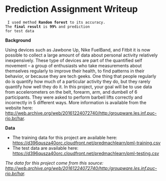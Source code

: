 # Prediction Assignment Writeup

<code> I used method **Random forest** to its accuracy. The **final  result** is **99%** and prediction for test data</code>
  
  
**Background**

Using devices such as Jawbone Up, Nike FuelBand, and Fitbit it is now possible to collect a large amount of data about personal activity relatively inexpensively. These type of devices are part of the quantified self movement – a group of enthusiasts who take measurements about themselves regularly to improve their health, to find patterns in their behavior, or because they are tech geeks. One thing that people regularly do is quantify how much of a particular activity they do, but they rarely quantify how well they do it. In this project, your goal will be to use data from accelerometers on the belt, forearm, arm, and dumbell of 6 participants. They were asked to perform barbell lifts correctly and incorrectly in 5 different ways. More information is available from the website here: http://web.archive.org/web/20161224072740/http:/groupware.les.inf.puc-rio.br/har.

**Data**

- The training data for this project are available here:
https://d396qusza40orc.cloudfront.net/predmachlearn/pml-training.csv
- The test data are available here:
https://d396qusza40orc.cloudfront.net/predmachlearn/pml-testing.csv

_The data for this project come from this source: http://web.archive.org/web/20161224072740/http:/groupware.les.inf.puc-rio.br/har._

